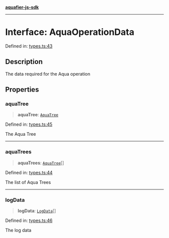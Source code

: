 [**aquafier-js-sdk**](../README.md)

***

# Interface: AquaOperationData

Defined in: [types.ts:43](https://github.com/inblockio/aqua-verifier-js-lib/blob/09413c69301a51b584d51846ffabc4d8f820b4fa/src/types.ts#L43)

## Description

The data required for the Aqua operation

## Properties

### aquaTree

> **aquaTree**: [`AquaTree`](AquaTree.md)

Defined in: [types.ts:45](https://github.com/inblockio/aqua-verifier-js-lib/blob/09413c69301a51b584d51846ffabc4d8f820b4fa/src/types.ts#L45)

The Aqua Tree

***

### aquaTrees

> **aquaTrees**: [`AquaTree`](AquaTree.md)[]

Defined in: [types.ts:44](https://github.com/inblockio/aqua-verifier-js-lib/blob/09413c69301a51b584d51846ffabc4d8f820b4fa/src/types.ts#L44)

The list of Aqua Trees

***

### logData

> **logData**: [`LogData`](LogData.md)[]

Defined in: [types.ts:46](https://github.com/inblockio/aqua-verifier-js-lib/blob/09413c69301a51b584d51846ffabc4d8f820b4fa/src/types.ts#L46)

The log data
